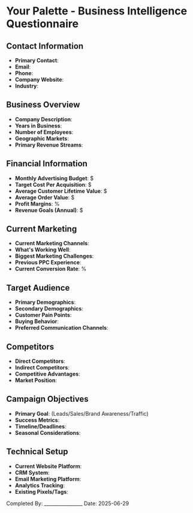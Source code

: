# Your Palette - Business Intelligence Questionnaire

## Contact Information
- **Primary Contact**: 
- **Email**: 
- **Phone**: 
- **Company Website**: 
- **Industry**: 

## Business Overview
- **Company Description**: 
- **Years in Business**: 
- **Number of Employees**: 
- **Geographic Markets**: 
- **Primary Revenue Streams**: 

## Financial Information
- **Monthly Advertising Budget**: $
- **Target Cost Per Acquisition**: $
- **Average Customer Lifetime Value**: $
- **Average Order Value**: $
- **Profit Margins**: %
- **Revenue Goals (Annual)**: $

## Current Marketing
- **Current Marketing Channels**: 
- **What's Working Well**: 
- **Biggest Marketing Challenges**: 
- **Previous PPC Experience**: 
- **Current Conversion Rate**: %

## Target Audience
- **Primary Demographics**: 
- **Secondary Demographics**: 
- **Customer Pain Points**: 
- **Buying Behavior**: 
- **Preferred Communication Channels**: 

## Competitors
- **Direct Competitors**: 
- **Indirect Competitors**: 
- **Competitive Advantages**: 
- **Market Position**: 

## Campaign Objectives
- **Primary Goal**: (Leads/Sales/Brand Awareness/Traffic)
- **Success Metrics**: 
- **Timeline/Deadlines**: 
- **Seasonal Considerations**: 

## Technical Setup
- **Current Website Platform**: 
- **CRM System**: 
- **Email Marketing Platform**: 
- **Analytics Tracking**: 
- **Existing Pixels/Tags**: 

Completed By: ________________
Date: 2025-06-29

